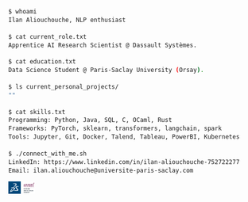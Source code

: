
```bash
$ whoami
Ilan Aliouchouche, NLP enthusiast

$ cat current_role.txt
Apprentice AI Research Scientist @ Dassault Systèmes.

$ cat education.txt
Data Science Student @ Paris-Saclay University (Orsay).

$ ls current_personal_projects/
""

$ cat skills.txt
Programming: Python, Java, SQL, C, OCaml, Rust
Frameworks: PyTorch, sklearn, transformers, langchain, spark
Tools: Jupyter, Git, Docker, Talend, Tableau, PowerBI, Kubernetes

$ ./connect_with_me.sh
LinkedIn: https://www.linkedin.com/in/ilan-aliouchouche-752722277
Email: ilan.aliouchouche@universite-paris-saclay.com⠀⠀⠀⠀⠀⠀⠀
```

<p align="left">
    <img src="3ds.png" alt="Image Description 1" width="5%" />
    <img src="paris-saclay.png" alt="Image Description 2" width="5%" /> 
</p>


